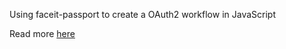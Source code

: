Using faceit-passport to create a OAuth2 workflow in JavaScript

Read more [here](https://www.passportjs.org/packages/passport-faceit/)